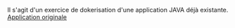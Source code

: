 Il s'agit d'un exercice de dokerisation d'une application JAVA déjà existante.
[Application originale](https://github.com/progfiler/apiCinema)